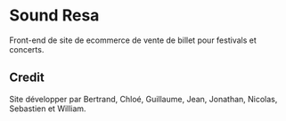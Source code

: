 # Sound Resa

Front-end de site de ecommerce de vente de billet pour festivals et concerts.

## Credit

Site développer par Bertrand, Chloé, Guillaume, Jean, Jonathan, Nicolas, Sebastien et William.
